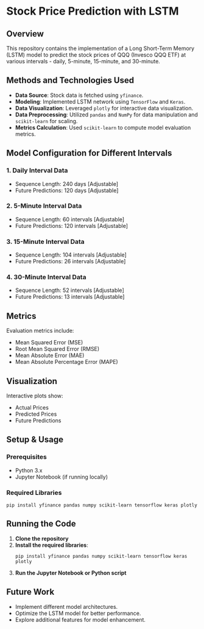 # Stock Price Prediction with LSTM

## Overview
This repository contains the implementation of a Long Short-Term Memory (LSTM) model to predict the stock prices of QQQ (Invesco QQQ ETF) at various intervals - daily, 5-minute, 15-minute, and 30-minute.

## Methods and Technologies Used
- **Data Source**: Stock data is fetched using `yfinance`.
- **Modeling**: Implemented LSTM network using `TensorFlow` and `Keras`.
- **Data Visualization**: Leveraged `plotly` for interactive data visualization.
- **Data Preprocessing**: Utilized `pandas` and `NumPy` for data manipulation and `scikit-learn` for scaling.
- **Metrics Calculation**: Used `scikit-learn` to compute model evaluation metrics.

## Model Configuration for Different Intervals
### 1. Daily Interval Data
   - Sequence Length: 240 days [Adjustable]
   - Future Predictions: 120 days [Adjustable]
   
### 2. 5-Minute Interval Data
   - Sequence Length: 60 intervals [Adjustable]
   - Future Predictions: 120 intervals [Adjustable]
   
### 3. 15-Minute Interval Data
   - Sequence Length: 104 intervals [Adjustable]
   - Future Predictions: 26 intervals [Adjustable]
   
### 4. 30-Minute Interval Data
   - Sequence Length: 52 intervals [Adjustable]
   - Future Predictions: 13 intervals [Adjustable]
   
## Metrics
Evaluation metrics include:
- Mean Squared Error (MSE)
- Root Mean Squared Error (RMSE)
- Mean Absolute Error (MAE)
- Mean Absolute Percentage Error (MAPE)

## Visualization
Interactive plots show:
- Actual Prices
- Predicted Prices
- Future Predictions

## Setup & Usage
### Prerequisites
- Python 3.x
- Jupyter Notebook (if running locally)
   
### Required Libraries
```shell
pip install yfinance pandas numpy scikit-learn tensorflow keras plotly
```
## Running the Code

1. **Clone the repository**
2. **Install the required libraries**:
   ```shell
   pip install yfinance pandas numpy scikit-learn tensorflow keras plotly
3. **Run the Jupyter Notebook or Python script**

## Future Work

- Implement different model architectures.
- Optimize the LSTM model for better performance.
- Explore additional features for model enhancement.

